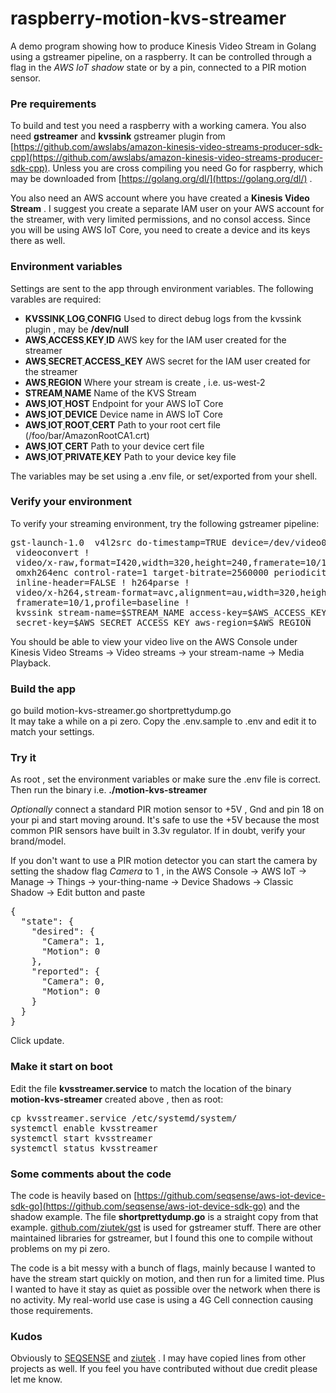 # raspberry-motion-kvs-streamer

A demo program showing how to produce Kinesis Video Stream in Golang using a gstreamer pipeline, on a raspberry. It can be controlled through a flag in the *AWS IoT shadow* state or by a pin, connected to a PIR motion sensor.

### Pre requirements

To build and test you need a raspberry with a working camera. You also need **gstreamer** and  **kvssink** gstreamer plugin from [https://github.com/awslabs/amazon-kinesis-video-streams-producer-sdk-cpp](https://github.com/awslabs/amazon-kinesis-video-streams-producer-sdk-cpp).
Unless you are cross compiling you need Go for raspberry, which may be downloaded from [https://golang.org/dl/](https://golang.org/dl/) .

You also need an AWS account where you have created a **Kinesis Video Stream** . I suggest you create a separate IAM user on your AWS account for the streamer, with very limited permissions, and no consol access.
Since you will be using AWS IoT Core, you need to create a device and its keys there as well.

### Environment variables

Settings are sent to the app through environment variables.
The following varables are required:

* **KVSSINK<ins> </ins>LOG<ins> </ins>CONFIG**  Used to direct debug logs from the kvssink plugin , may be **/dev/null**
* **AWS<ins> </ins>ACCESS<ins> </ins>KEY<ins> </ins>ID**  AWS key for the IAM user created for the streamer
* **AWS<ins> </ins>SECRET<ins> </ins>ACCESS_KEY**  AWS secret for the IAM user created for the streamer
* **AWS<ins> </ins>REGION**  Where your stream is create , i.e. us-west-2
* **STREAM<ins> </ins>NAME** Name of the KVS Stream
* **AWS<ins> </ins>IOT<ins> </ins>HOST**  Endpoint for your AWS IoT Core
* **AWS<ins> </ins>IOT<ins> </ins>DEVICE**  Device name in AWS IoT Core 
* **AWS<ins> </ins>IOT<ins> </ins>ROOT<ins> </ins>CERT**  Path to your root cert file (/foo/bar/AmazonRootCA1.crt)
* **AWS<ins> </ins>IOT<ins> </ins>CERT** Path to your device cert file
* **AWS<ins> </ins>IOT<ins> </ins>PRIVATE<ins> </ins>KEY**    Path to your device key file

The variables may be set using a .env file, or set/exported from your shell.

### Verify your environment

To verify your streaming environment, try the following gstreamer pipeline: 

<pre>
gst-launch-1.0  v4l2src do-timestamp=TRUE device=/dev/video0 !
 videoconvert ! 
 video/x-raw,format=I420,width=320,height=240,framerate=10/1 !
 omxh264enc control-rate=1 target-bitrate=2560000 periodicity-idr=45 
 inline-header=FALSE ! h264parse ! 
 video/x-h264,stream-format=avc,alignment=au,width=320,height=240,
 framerate=10/1,profile=baseline ! 
 kvssink stream-name=$STREAM_NAME access-key=$AWS_ACCESS_KEY_ID 
 secret-key=$AWS_SECRET_ACCESS_KEY aws-region=$AWS_REGION 
</pre>

You should be able to view your video live on the AWS Console under Kinesis Video Streams -> Video streams -> your stream-name -> Media Playback.

### Build the app

go build motion-kvs-streamer.go shortprettydump.go <br/>
It may take a while on a pi zero.
Copy the .env.sample to .env and edit it to match your settings.

### Try it

As root , set the environment variables or make sure the .env file is correct.
Then run the binary i.e. **./motion-kvs-streamer**

*Optionally* connect a standard PIR motion sensor to +5V  , Gnd and pin 18 on your pi and start moving around. It's safe to use the +5V because the most common PIR sensors have built in 3.3v regulator. If in doubt, verify your brand/model.

If you don't want to use a PIR motion detector you can start the camera by setting the shadow flag *Camera* to 1 , in the AWS Console -> AWS IoT -> Manage -> Things -> your-thing-name -> Device Shadows -> Classic Shadow -> Edit button and paste

<pre>
{
  "state": {
    "desired": {
      "Camera": 1,
      "Motion": 0
    },
    "reported": {
      "Camera": 0,
      "Motion": 0
    }
  }
}
</pre>

Click update.

### Make it start on boot

Edit the file **kvsstreamer.service** to match the location of the binary **motion-kvs-streamer** created above , then as root:

<pre>
cp kvsstreamer.service /etc/systemd/system/
systemctl enable kvsstreamer
systemctl start kvsstreamer
systemctl status kvsstreamer
</pre>


### Some comments about the code

The code is heavily based on [https://github.com/seqsense/aws-iot-device-sdk-go](https://github.com/seqsense/aws-iot-device-sdk-go) and the shadow example. The file **shortprettydump.go**  is a straight copy from that example. [github.com/ziutek/gst](github.com/ziutek/gst) is used for gstreamer stuff. There are other maintained libraries for gstreamer, but I found this one to compile without problems on my pi zero. 

The code is a bit messy with a bunch of flags, mainly because I wanted to have the stream start quickly on motion, and then run for a limited time. Plus I wanted to have it stay as quiet as possible over the network when there is no activity. My real-world use case is using a 4G Cell connection causing those requirements.

### Kudos

Obviously to [SEQSENSE](https://github.com/seqsense/aws-iot-device-sdk-go) and [ziutek](https://github.com/ziutek/gst) . I may have copied lines from other projects as well. If you feel you have contributed without due credit please let me know.



